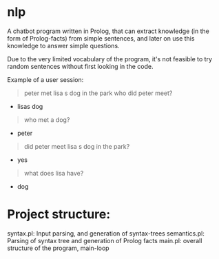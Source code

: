 nlp
===

A chatbot program written in Prolog, that can extract knowledge (in the form of Prolog-facts) from simple sentences, 
and later on use this knowledge to answer simple questions.

Due to the very limited vocabulary of the program, it's not feasible to try random sentences without first looking in 
the code.

Example of a user session:

> peter met lisa s dog in the park
> who did peter meet?
- lisas dog
> who met a dog?
- peter
> did peter meet lisa s dog in the park?
- yes
> what does lisa have?
- dog





Project structure:
=================

syntax.pl: Input parsing, and generation of syntax-trees
semantics.pl: Parsing of syntax tree and generation of Prolog facts
main.pl: overall structure of the program, main-loop

